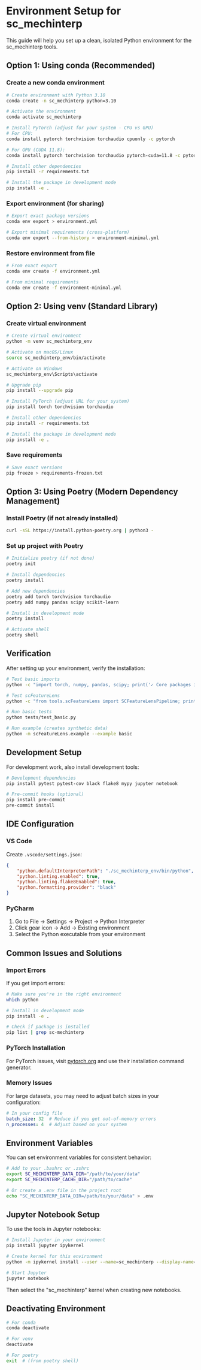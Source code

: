 # Environment Setup for sc_mechinterp

This guide will help you set up a clean, isolated Python environment for the sc_mechinterp tools.

## Option 1: Using conda (Recommended)

### Create a new conda environment

```bash
# Create environment with Python 3.10
conda create -n sc_mechinterp python=3.10

# Activate the environment
conda activate sc_mechinterp

# Install PyTorch (adjust for your system - CPU vs GPU)
# For CPU:
conda install pytorch torchvision torchaudio cpuonly -c pytorch

# For GPU (CUDA 11.8):
conda install pytorch torchvision torchaudio pytorch-cuda=11.8 -c pytorch -c nvidia

# Install other dependencies
pip install -r requirements.txt

# Install the package in development mode
pip install -e .
```

### Export environment (for sharing)

```bash
# Export exact package versions
conda env export > environment.yml

# Export minimal requirements (cross-platform)
conda env export --from-history > environment-minimal.yml
```

### Restore environment from file

```bash
# From exact export
conda env create -f environment.yml

# From minimal requirements
conda env create -f environment-minimal.yml
```

## Option 2: Using venv (Standard Library)

### Create virtual environment

```bash
# Create virtual environment
python -m venv sc_mechinterp_env

# Activate on macOS/Linux
source sc_mechinterp_env/bin/activate

# Activate on Windows
sc_mechinterp_env\Scripts\activate

# Upgrade pip
pip install --upgrade pip

# Install PyTorch (adjust URL for your system)
pip install torch torchvision torchaudio

# Install other dependencies
pip install -r requirements.txt

# Install the package in development mode
pip install -e .
```

### Save requirements

```bash
# Save exact versions
pip freeze > requirements-frozen.txt
```

## Option 3: Using Poetry (Modern Dependency Management)

### Install Poetry (if not already installed)

```bash
curl -sSL https://install.python-poetry.org | python3 -
```

### Set up project with Poetry

```bash
# Initialize poetry (if not done)
poetry init

# Install dependencies
poetry install

# Add new dependencies
poetry add torch torchvision torchaudio
poetry add numpy pandas scipy scikit-learn

# Install in development mode
poetry install

# Activate shell
poetry shell
```

## Verification

After setting up your environment, verify the installation:

```bash
# Test basic imports
python -c "import torch, numpy, pandas, scipy; print('✓ Core packages imported successfully')"

# Test scFeatureLens
python -c "from tools.scFeatureLens import SCFeatureLensPipeline; print('✓ scFeatureLens imported successfully')"

# Run basic tests
python tests/test_basic.py

# Run example (creates synthetic data)
python -m scFeatureLens.example --example basic
```

## Development Setup

For development work, also install development tools:

```bash
# Development dependencies
pip install pytest pytest-cov black flake8 mypy jupyter notebook

# Pre-commit hooks (optional)
pip install pre-commit
pre-commit install
```

## IDE Configuration

### VS Code

Create `.vscode/settings.json`:

```json
{
    "python.defaultInterpreterPath": "./sc_mechinterp_env/bin/python",
    "python.linting.enabled": true,
    "python.linting.flake8Enabled": true,
    "python.formatting.provider": "black"
}
```

### PyCharm

1. Go to File → Settings → Project → Python Interpreter
2. Click gear icon → Add → Existing environment
3. Select the Python executable from your environment

## Common Issues and Solutions

### Import Errors

If you get import errors:

```bash
# Make sure you're in the right environment
which python

# Install in development mode
pip install -e .

# Check if package is installed
pip list | grep sc-mechinterp
```

### PyTorch Installation

For PyTorch issues, visit [pytorch.org](https://pytorch.org/get-started/locally/) and use their installation command generator.

### Memory Issues

For large datasets, you may need to adjust batch sizes in your configuration:

```yaml
# In your config file
batch_size: 32  # Reduce if you get out-of-memory errors
n_processes: 4  # Adjust based on your system
```

## Environment Variables

You can set environment variables for consistent behavior:

```bash
# Add to your .bashrc or .zshrc
export SC_MECHINTERP_DATA_DIR="/path/to/your/data"
export SC_MECHINTERP_CACHE_DIR="/path/to/cache"

# Or create a .env file in the project root
echo "SC_MECHINTERP_DATA_DIR=/path/to/your/data" > .env
```

## Jupyter Notebook Setup

To use the tools in Jupyter notebooks:

```bash
# Install Jupyter in your environment
pip install jupyter ipykernel

# Create kernel for this environment
python -m ipykernel install --user --name=sc_mechinterp --display-name="sc_mechinterp"

# Start Jupyter
jupyter notebook
```

Then select the "sc_mechinterp" kernel when creating new notebooks.

## Deactivating Environment

```bash
# For conda
conda deactivate

# For venv
deactivate

# For poetry
exit  # (from poetry shell)
```
